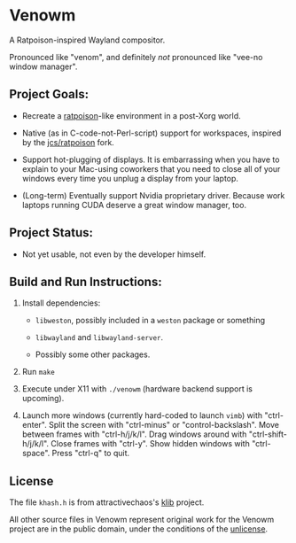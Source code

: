 # Venowm

A Ratpoison-inspired Wayland compositor.

Pronounced like "venom", and definitely *not* pronounced like "vee-no window manager".

## Project Goals:

- Recreate a [ratpoison](https://savannah.nongnu.org/projects/ratpoison)-like environment in a post-Xorg world.

- Native (as in C-code-not-Perl-script) support for workspaces, inspired by the [jcs/ratpoison](https://github.com/jcs/ratpoison) fork.

- Support hot-plugging of displays.  It is embarrassing when you have to explain to your Mac-using coworkers that you need to close all of your windows every time you unplug a display from your laptop.

- (Long-term) Eventually support Nvidia proprietary driver.  Because work laptops running CUDA deserve a great window manager, too.

## Project Status:

- Not yet usable, not even by the developer himself.

## Build and Run Instructions:

1. Install dependencies:

    - `libweston`, possibly included in a `weston` package or something

    - `libwayland` and `libwayland-server`.

    - Possibly some other packages.

1. Run `make`

1. Execute under X11 with `./venowm` (hardware backend support is upcoming).

1. Launch more windows (currently hard-coded to launch `vimb`) with "ctrl-enter".  Split the screen with "ctrl-minus" or "control-backslash".  Move between frames with "ctrl-h/j/k/l".  Drag windows around with "ctrl-shift-h/j/k/l".  Close frames with "ctrl-y".  Show hidden windows with "ctrl-space".  Press "ctrl-q" to quit.

## License

The file `khash.h` is from attractivechaos's [klib](https://github.com/attractivechaos/klib) project.

All other source files in Venowm represent original work for the Venowm project are in the public domain, under the conditions of the [unlicense](https://unlicense.org/).
